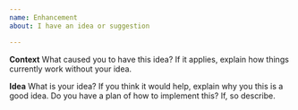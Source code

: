 ```yaml
---
name: Enhancement
about: I have an idea or suggestion

---
```


**Context** 
What caused you to have this idea? If it applies, explain how things currently work without your idea.

**Idea**
What is your idea? If you think it would help, explain why you this is a good idea. Do you have a plan of how to implement this? If, so describe.
